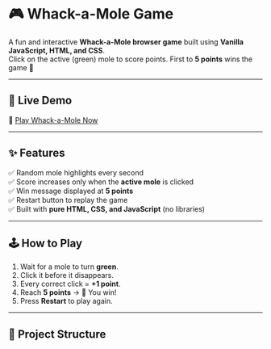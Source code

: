 # 🎮 Whack-a-Mole Game  

A fun and interactive **Whack-a-Mole browser game** built using **Vanilla JavaScript, HTML, and CSS**.  
Click on the active (green) mole to score points. First to **5 points** wins the game 🎉  

---

## 🚀 Live Demo  
🔗 [Play Whack-a-Mole Now](https://hardikkaurani.github.io/mole-game/)  

---

## ✨ Features  
✅ Random mole highlights every second  
✅ Score increases only when the **active mole** is clicked  
✅ Win message displayed at **5 points**  
✅ Restart button to replay the game  
✅ Built with **pure HTML, CSS, and JavaScript** (no libraries)  

---

## 🕹️ How to Play  
1. Wait for a mole to turn **green**.  
2. Click it before it disappears.  
3. Every correct click = **+1 point**.  
4. Reach **5 points** → 🎉 You win!  
5. Press **Restart** to play again.  

---

## 📂 Project Structure  

